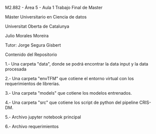 M2.882 - Área 5 - Aula 1 Trabajo Final de Master

Máster Universitario en Ciencia de datos

Universitat Oberta de Catalunya

Julio Morales Moreira 

Tutor: Jorge Segura Gisbert

Contenido del Repositorio

1.- Una carpeta "data", donde se podrá encontrar la data input y la data procesada

2.- Una carpeta "envTFM" que cotiene el entorno virtual con los requerimientos de librerías.

3.- Una carpeta "models" que cotiene los modelos entrenados.

4.- Una carpeta "src" que cotiene los script de python del pipeline CRIS-DM.

5.- Archivo jupyter notebook principal

6.- Archivo requerimientos
